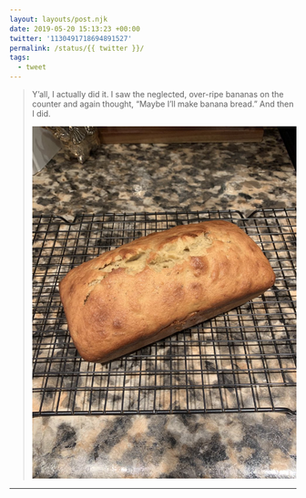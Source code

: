 ```yaml
---
layout: layouts/post.njk
date: 2019-05-20 15:13:23 +00:00
twitter: '1130491718694891527'
permalink: /status/{{ twitter }}/
tags: 
  - tweet
---
```


> Y’all, I actually did it. I saw the neglected, over-ripe bananas on the counter and again thought, “Maybe I’ll make banana bread.” And then I did. 
> 
> ![Freshly baked loaf of banana bread on a cooling rack.](/img/1130491718694891527-D7BQORBUwAAeAYd.jpg)

---
